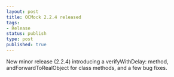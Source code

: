 ```yaml
---
layout: post
title: OCMock 2.2.4 released
tags:
- Release
status: publish
type: post
published: true
---
```

New minor release (2.2.4) introducing a verifyWithDelay: method, andForwardToRealObject for class methods, and a few bug fixes.


